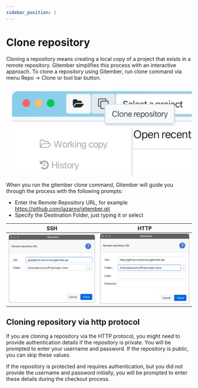 ```yaml
---
sidebar_position: 1
---
```


# Clone repository

Cloning a repository means creating a local copy of a project that exists in a
remote repository. Gitember simplifies this process with an interactive approach.
To clone a repository using Gitember, run clone command via menu Repo -> Clone or tool bar button.

![Clone](repo-clone.png)

When you run the gitember clone command, Gitember will guide you through the process 
with the following prompts:
 
* Enter the Remote Repository URL, for example https://github.com/iazarny/gitember.git
* Specify the Destination Folder, just typing it or select

|SSH| HTTP                                 |
|---|--------------------------------------|
|![Clone](repo-clone-dialog.png)| ![Clone](repo-clone-dialog-http.png) |


## Cloning repository via http protocol 

If you are cloning a repository via the HTTP protocol, you might need to 
provide authentication details if the repository is private. You will be prompted 
to enter your username and password. 
If the repository is public, you can skip these values.

If the repository is protected and requires authentication, but you did not provide the username 
and password initially, you will be prompted to enter these details during the checkout process.






